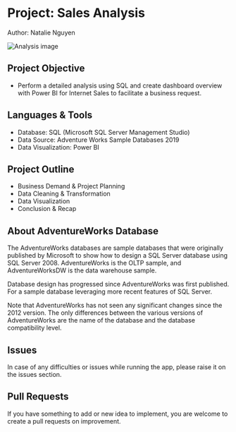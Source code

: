 # Project: Sales Analysis 

Author: Natalie Nguyen

<img src="https://media.geeksforgeeks.org/wp-content/cdn-uploads/20200908122744/Different-Sources-of-Data-for-Data-Analysis.png" alt="Analysis image" />

## Project Objective

* Perform a detailed analysis using SQL and create dashboard overview with Power BI for Internet Sales to facilitate a business request. 

## Languages & Tools

* Database: SQL (Microsoft SQL Server Management Studio)
* Data Source: Adventure Works Sample Databases 2019
* Data Visualization: Power BI

## Project Outline

* Business Demand & Project Planning
* Data Cleaning & Transformation
* Data Visualization
* Conclusion & Recap

## About AdventureWorks Database

The AdventureWorks databases are sample databases that were originally published by Microsoft to show how to design a SQL Server database using SQL Server 2008. AdventureWorks is the OLTP sample, and AdventureWorksDW is the data warehouse sample.

Database design has progressed since AdventureWorks was first published. For a sample database leveraging more recent features of SQL Server.

Note that AdventureWorks has not seen any significant changes since the 2012 version. The only differences between the various versions of AdventureWorks are the name of the database and the database compatibility level. 

## Issues 

In case of any difficulties or issues while running the app, please raise it on the issues section. 

## Pull Requests

If you have something to add or new idea to implement, you are welcome to create a pull requests on improvement.

